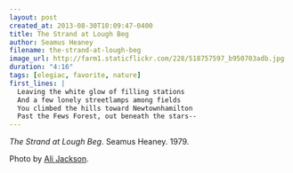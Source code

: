 ```yaml
---
layout: post
created_at: 2013-08-30T10:09:47-0400
title: The Strand at Lough Beg
author: Seamus Heaney
filename: the-strand-at-lough-beg
image_url: http://farm1.staticflickr.com/228/518757597_b950703adb.jpg
duration: "4:16"
tags: [elegiac, favorite, nature]
first_lines: |
  Leaving the white glow of filling stations
  And a few lonely streetlamps among fields
  You climbed the hills toward Newtownhamilton
  Past the Fews Forest, out beneath the stars--
---
```


_The Strand at Lough Beg_.  Seamus Heaney.  1979.

Photo by [Ali Jackson](http://www.flickr.com/photos/alister667/518757597/).
